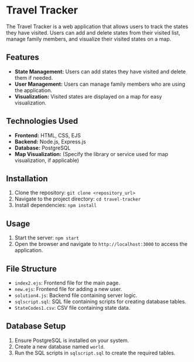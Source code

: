 # Travel Tracker

The Travel Tracker is a web application that allows users to track the states they have visited. Users can add and delete states from their visited list, manage family members, and visualize their visited states on a map.

## Features

- **State Management:** Users can add states they have visited and delete them if needed.
- **User Management:** Users can manage family members who are using the application.
- **Visualization:** Visited states are displayed on a map for easy visualization.

## Technologies Used

- **Frontend:** HTML, CSS, EJS
- **Backend:** Node.js, Express.js
- **Database:** PostgreSQL
- **Map Visualization:** (Specify the library or service used for map visualization, if applicable)

## Installation

1. Clone the repository: `git clone <repository_url>`
2. Navigate to the project directory: `cd travel-tracker`
3. Install dependencies: `npm install`

## Usage

1. Start the server: `npm start`
2. Open the browser and navigate to `http://localhost:3000` to access the application.

## File Structure

- `index2.ejs`: Frontend file for the main page.
- `new.ejs`: Frontend file for adding a new user.
- `solution4.js`: Backend file containing server logic.
- `sqlscript.sql`: SQL file containing scripts for creating database tables.
- `StateCodes1.csv`: CSV file containing state data.

## Database Setup

1. Ensure PostgreSQL is installed on your system.
2. Create a new database named `world`.
3. Run the SQL scripts in `sqlscript.sql` to create the required tables.

